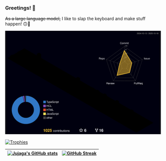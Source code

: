 ### Greetings! 👋

~~As a large language model,~~ I like to slap the keyboard and make stuff happen! 🙃🐠

[![3D Contributions](https://raw.githubusercontent.com/jujaga/jujaga/output-3d-contrib/profile-night-rainbow.svg)](https://github.com/yoshi389111/github-profile-3d-contrib)

[![Trophies](https://github-profile-trophy.vercel.app/?username=jujaga&column=-1&theme=tokyonight&rank=SECRET,SSS,SS,S,AAA,AA,A&no-frame=true)](https://github.com/ryo-ma/github-profile-trophy)

| [![Jujaga's GitHub stats](https://github-readme-stats.vercel.app/api?username=jujaga&show_icons=true&include_all_commits=true&theme=tokyonight&hide_border=true)](https://github.com/anuraghazra/github-readme-stats) | [![GitHub Streak](https://github-readme-streak-stats-eight.vercel.app/?user=jujaga&theme=tokyonight&hide_border=true&mode=weekly&exclude_days=Sat%2CSun)](https://github.com/DenverCoder1/github-readme-streak-stats) |
| --- | --- |
